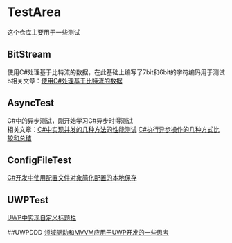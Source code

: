 # TestArea
这个仓库主要用于一些测试

## BitStream
使用C#处理基于比特流的数据，在此基础上编写了7bit和6bit的字符编码用于测试  
b相关文章：[使用C#处理基于比特流的数据](http://www.cnblogs.com/durow/p/5957306.html)

## AsyncTest
C#中的异步测试，刚开始学习C#异步时得测试  
相关文章：[C#中实现并发的几种方法的性能测试](http://www.cnblogs.com/durow/p/4837746.html)
         [C#执行异步操作的几种方式比较和总结](http://www.cnblogs.com/durow/p/4826653.html)

## ConfigFileTest
[C#开发中使用配置文件对象简化配置的本地保存](http://www.cnblogs.com/durow/p/4840672.html)

## UWPTest
[UWP中实现自定义标题栏](http://www.cnblogs.com/durow/p/4897773.html)

##UWPDDD
[领域驱动和MVVM应用于UWP开发的一些思考](http://www.cnblogs.com/durow/p/4922964.html)
